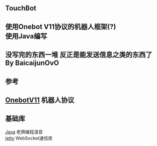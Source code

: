 ## TouchBot
使用Onebot V11协议的机器人框架(?)  
使用Java编写  
---  
没写完的东西一堆 反正是能发送信息之类的东西了   
By BaicaijunOvO  
---  
## 参考  
[OnebotV11](https://11.onebot.dev) 机器人协议  
---  
## 基础库   
[Java](https://www.java.com/) 老牌编程语音    
[jetty](https://jetty.org/) WebSocket通信库  